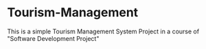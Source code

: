 # Tourism-Management
This is a simple Tourism Management System Project in a course of "Software Development Project"
